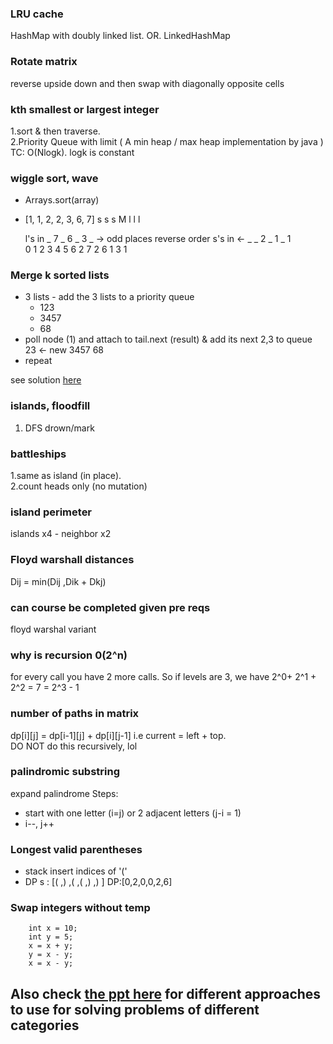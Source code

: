 ### LRU cache	
HashMap with doubly linked list.  OR.         LinkedHashMap

### Rotate matrix	
reverse upside down and then swap with diagonally opposite cells

### kth smallest or largest integer	
1.sort & then traverse.     
2.Priority Queue with limit ( A min heap / max heap implementation by java )
TC: O(Nlogk). logk is constant

### wiggle sort, wave
- Arrays.sort(array)
- [1, 1, 2, 2, 3, 6, 7]
   s  s  s  M  l  l  l 
   
  l's in  _ 7 _ 6 _ 3 _ -> odd places reverse order
  s's in  <- _ _ 2 _ 1 _ 1  
  0 1 2 3 4 5 6
  2 7 2 6 1 3 1
  
### Merge k sorted lists
- 3 lists - add the 3 lists to a priority queue
  - 123
  - 3457
  - 68
- poll node (1) and attach to tail.next (result) & add its next 2,3 to queue
  23 <- new
  3457
  68
- repeat
 
see solution [here](https://leetcode.com/submissions/detail/400237437/)
  

### islands, floodfill	
1. DFS drown/mark

### battleships	
1.same as island (in place).                        
2.count heads only (no mutation)

### island perimeter	
islands x4 - neighbor x2

### Floyd warshall distances	
Dij = min(Dij ,Dik + Dkj)

### can course be completed given pre reqs	
floyd warshal variant

### why is recursion 0(2^n)
for every call you have 2 more calls. So if levels are 3, we have 2^0+ 2^1 + 2^2 = 7 = 2^3  - 1 

### number of paths in matrix	
dp[i][j] = dp[i-1][j] + dp[i][j-1] 
i.e 
current = left + top.       
DO NOT do this recursively, lol

### palindromic substring
expand palindrome 
Steps: 
- start with one letter (i=j) or 2 adjacent letters (j-i = 1)
- i--, j++

### Longest valid parentheses
- stack
  insert indices of '('
- DP
  s : [( ,) ,( ,( ,) ,) ]
  DP:[0,2,0,0,2,6]
  
### Swap integers without temp
        int x = 10;
        int y = 5;
        x = x + y;
        y = x - y;
        x = x - y;
        
## Also check [the ppt here](https://www.linkedin.com/posts/jayati-tiwari_data-strucutre-problem-solving-techniques-activity-6684391136074715137-z80V/) for different approaches to use for solving problems of different categories
